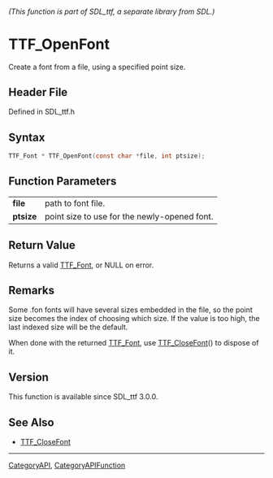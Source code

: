 ###### (This function is part of SDL_ttf, a separate library from SDL.)
# TTF_OpenFont

Create a font from a file, using a specified point size.

## Header File

Defined in SDL_ttf.h

## Syntax

```c
TTF_Font * TTF_OpenFont(const char *file, int ptsize);

```

## Function Parameters

|                |                                              |
| -------------- | -------------------------------------------- |
| **file**       | path to font file.                           |
| **ptsize**     | point size to use for the newly-opened font. |

## Return Value

Returns a valid [TTF_Font](TTF_Font), or NULL on error.

## Remarks

Some .fon fonts will have several sizes embedded in the file, so the point
size becomes the index of choosing which size. If the value is too high,
the last indexed size will be the default.

When done with the returned [TTF_Font](TTF_Font), use
[TTF_CloseFont](TTF_CloseFont)() to dispose of it.

## Version

This function is available since SDL_ttf 3.0.0.

## See Also

* [TTF_CloseFont](TTF_CloseFont)

----
[CategoryAPI](CategoryAPI), [CategoryAPIFunction](CategoryAPIFunction)

